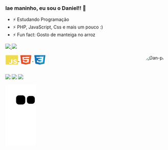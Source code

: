 ### Iae maninho, eu sou o Daniel!! 👋

- ⚡ Estudando Programação
- ⚡ PHP, JavaScript, Css e mais um pouco :)
- ⚡ Fun fact: Gosto de manteiga no arroz

<div>
  
  <a href="https://github.com/DanielLac850">
  <img height="180em" src="https://github-readme-stats.vercel.app/api?username=DanielLac850&show_icons=true&theme=tokyonight&include_all_commits=true&count_private=true"/>
  <img height="180em" src="https://github-readme-stats.vercel.app/api/top-langs/?username=DanielLac850&layout=compact&langs_count=7&theme=tokyonight"/>
</div>
  <div style="display: inline_block"><br>
  <img align="center" alt="Dan-Js" height="30" width="40" src="https://raw.githubusercontent.com/devicons/devicon/master/icons/javascript/javascript-plain.svg">
  <img align="center" alt="Dan-HTML" height="30" width="40" src="https://raw.githubusercontent.com/devicons/devicon/master/icons/html5/html5-original.svg">
  <img align="center" alt="Dan-CSS" height="30" width="40" src="https://raw.githubusercontent.com/devicons/devicon/master/icons/css3/css3-original.svg">
    <img align="right" alt="Dan-pic" height="150" style="border-radius:50px;" src="https://media.giphy.com/media/JIX9t2j0ZTN9S/giphy.gif">
</div>
  
  ##
 
<div> 
  <a href="https://www.youtube.com/channel/UCtpuMgSmsCCHXOLDTQPS56A" target="_blank"><img src="https://img.shields.io/badge/YouTube-FF0000?style=for-the-badge&logo=youtube&logoColor=white" target="_blank"></a>
  <a href="https://www.instagram.com/daniel_p850" target="_blank"><img src="https://img.shields.io/badge/-Instagram-%23E4405F?style=for-the-badge&logo=instagram&logoColor=white" target="_blank"></a>
  <a href="https://twitter.com/DanielLac850" target="_blank"><img src="https://img.shields.io/badge/Twitter-1DA1F2?style=for-the-badge&logo=twitter&logoColor=white" target="_blank"></a>
  
  ![Snake animation](https://github.com/DanielLac850/DanielLac850/blob/output/github-contribution-grid-snake.svg)
  
  </div>
